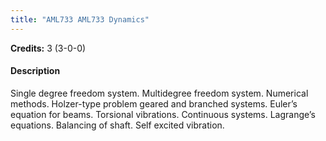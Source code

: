 ```yaml
---
title: "AML733 AML733 Dynamics"
---
```

**Credits:** 3 (3-0-0)

#### Description
Single degree freedom system. Multidegree freedom system. Numerical methods. Holzer-type problem geared and branched systems. Euler’s equation for beams. Torsional vibrations. Continuous systems. Lagrange’s equations. Balancing of shaft. Self excited vibration.